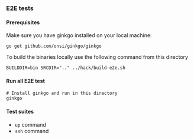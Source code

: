 ### E2E tests

#### Prerequisites

Make sure you have ginkgo installed on your local machine:
```
go get github.com/onsi/ginkgo/ginkgo
```

To build the binaries locally use the following command from this directory
```
BUILDDIR=bin SRCDIR=".." ../hack/build-e2e.sh
```

#### Run all E2E test
```
# Install ginkgo and run in this directory
ginkgo
```

#### Test suites
- `up` command
- `ssh` command